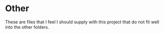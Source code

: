 # Other
These are files that I feel I should supply with this project that do not fit well into the other folders.

